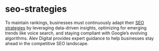 # seo-strategies

To maintain rankings, businesses must continuously adapt their [SEO strategies](https://alevdigital.com/blog/seo-strategies-to-rank-higher-on-google-2025/) by leveraging data-driven insights, optimizing for emerging trends like voice search, and staying compliant with Google’s evolving algorithms. Alev Digital provides expert guidance to help businesses stay ahead in the competitive SEO landscape.
